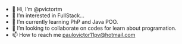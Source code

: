 - 👋 Hi, I’m @pvictortm
- 👀 I’m interested in FullStack...
- 🌱 I’m currently learning PhP and Java POO.
- 💞️ I’m looking to collaborate on codes for learn about programation.
- 📫 How to reach me paulovictor11pv@hotmail.com

<!---
pvictortm/pvictortm is a ✨ special ✨ repository because its `README.md` (this file) appears on your GitHub profile.
You can click the Preview link to take a look at your changes.
--->
